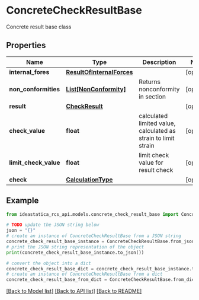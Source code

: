 # ConcreteCheckResultBase

Concrete result base class

## Properties

Name | Type | Description | Notes
------------ | ------------- | ------------- | -------------
**internal_fores** | [**ResultOfInternalForces**](ResultOfInternalForces.md) |  | [optional] 
**non_conformities** | [**List[NonConformity]**](NonConformity.md) | Returns nonconformity in section | [optional] 
**result** | [**CheckResult**](CheckResult.md) |  | [optional] 
**check_value** | **float** | calculated limited value, calculated as strain to limit strain | [optional] 
**limit_check_value** | **float** | limit check value for result check | [optional] 
**check** | [**CalculationType**](CalculationType.md) |  | [optional] 

## Example

```python
from ideastatica_rcs_api.models.concrete_check_result_base import ConcreteCheckResultBase

# TODO update the JSON string below
json = "{}"
# create an instance of ConcreteCheckResultBase from a JSON string
concrete_check_result_base_instance = ConcreteCheckResultBase.from_json(json)
# print the JSON string representation of the object
print(concrete_check_result_base_instance.to_json())

# convert the object into a dict
concrete_check_result_base_dict = concrete_check_result_base_instance.to_dict()
# create an instance of ConcreteCheckResultBase from a dict
concrete_check_result_base_from_dict = ConcreteCheckResultBase.from_dict(concrete_check_result_base_dict)
```
[[Back to Model list]](../README.md#documentation-for-models) [[Back to API list]](../README.md#documentation-for-api-endpoints) [[Back to README]](../README.md)


